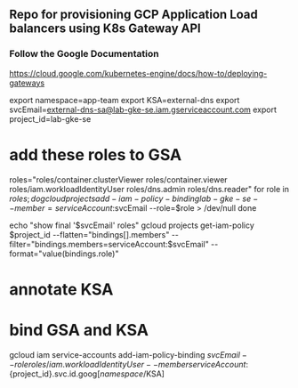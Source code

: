 ## Repo for provisioning GCP Application Load balancers using K8s Gateway API

### Follow the Google Documentation
https://cloud.google.com/kubernetes-engine/docs/how-to/deploying-gateways




export namespace=app-team
export KSA=external-dns
export svcEmail=external-dns-sa@lab-gke-se.iam.gserviceaccount.com
export project_id=lab-gke-se

# add these roles to GSA
roles="roles/container.clusterViewer roles/container.viewer roles/iam.workloadIdentityUser roles/dns.admin roles/dns.reader"
for role in $roles; do
  gcloud projects add-iam-policy-binding lab-gke-se --member=serviceAccount:$svcEmail --role=$role > /dev/null
done


echo "show final '$svcEmail' roles"
gcloud projects get-iam-policy $project_id --flatten="bindings[].members" --filter="bindings.members=serviceAccount:$svcEmail" --format="value(bindings.role)"

# annotate KSA


# bind GSA and KSA
gcloud iam service-accounts add-iam-policy-binding $svcEmail --role roles/iam.workloadIdentityUser --member serviceAccount:${project_id}.svc.id.goog[$namespace/$KSA]

